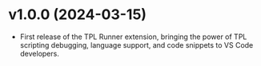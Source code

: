 # v1.0.0 (2024-03-15)

* First release of the TPL Runner extension, bringing the power of TPL scripting debugging, language support, and code snippets to VS Code developers.